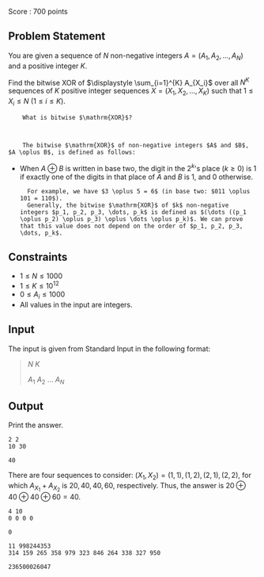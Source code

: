 Score : $700$ points

## Problem Statement

You are given a sequence of $N$ non-negative integers $A=(A_1,A_2,\dots,A_N)$ and a positive integer $K$.

Find the bitwise $\mathrm{XOR}$ of $\displaystyle \sum_{i=1}^{K} A_{X_i}$ over all $N^K$ sequences of $K$ positive integer sequences $X=(X_1,X_2,\dots,X_K)$ such that $1 \leq X_i \leq N\ (1\leq i \leq K)$.

    
        What is bitwise $\mathrm{XOR}$?
    
    

        The bitwise $\mathrm{XOR}$ of non-negative integers $A$ and $B$, $A \oplus B$, is defined as follows:
        

- When $A \oplus B$ is written in base two, the digit in the $2^k$'s place ($k \geq 0$) is $1$ if exactly one of the digits in that place of $A$ and $B$ is $1$, and $0$ otherwise.

        For example, we have $3 \oplus 5 = 6$ (in base two: $011 \oplus 101 = 110$).  
        Generally, the bitwise $\mathrm{XOR}$ of $k$ non-negative integers $p_1, p_2, p_3, \dots, p_k$ is defined as $(\dots ((p_1 \oplus p_2) \oplus p_3) \oplus \dots \oplus p_k)$. We can prove that this value does not depend on the order of $p_1, p_2, p_3, \dots, p_k$.
    

## Constraints

- $1 \leq N \leq 1000$
- $1 \leq K \leq 10^{12}$
- $0 \leq A_i \leq 1000$
- All values in the input are integers.

## Input

The input is given from Standard Input in the following format:

> $N$ $K$
> 
> $A_1$ $A_2$ $\dots$ $A_N$

## Output

Print the answer.

```input1
2 2
10 30
```

```output1
40
```

There are four sequences to consider: $(X_1,X_2)=(1,1),(1,2),(2,1),(2,2)$, for which $A_{X_1}+A_{X_2}$ is $20,40,40,60$, respectively. Thus, the answer is $20 \oplus 40 \oplus 40 \oplus 60=40$.

```input2
4 10
0 0 0 0
```

```output2
0
```

```input3
11 998244353
314 159 265 358 979 323 846 264 338 327 950
```

```output3
236500026047
```